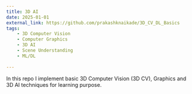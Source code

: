 ```yaml
---
title: 3D AI
date: 2025-01-01
external_link: https://github.com/prakashknaikade/3D_CV_DL_Basics
tags:
    - 3D Computer Vision
    - Computer Graphics
    - 3D AI
    - Scene Understanding
    - ML/DL
  
---
```


In this repo I implement basic 3D Computer Vision (3D CV), Graphics and 3D AI techniques for learning purpose.

<!--more-->
